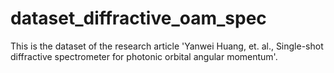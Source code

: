 # dataset_diffractive_oam_spec

This is the dataset of the research article 'Yanwei Huang, et. al., Single-shot diffractive spectrometer for photonic orbital angular momentum'. 
